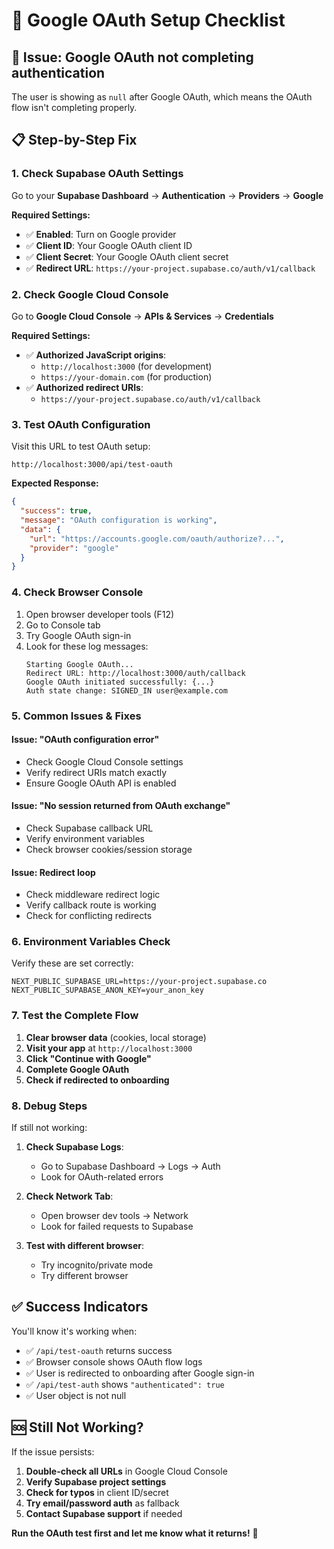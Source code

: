 # 🔧 Google OAuth Setup Checklist

## 🚨 **Issue: Google OAuth not completing authentication**

The user is showing as `null` after Google OAuth, which means the OAuth flow isn't completing properly.

## 📋 **Step-by-Step Fix**

### **1. Check Supabase OAuth Settings**

Go to your **Supabase Dashboard** → **Authentication** → **Providers** → **Google**

**Required Settings:**
- ✅ **Enabled**: Turn on Google provider
- ✅ **Client ID**: Your Google OAuth client ID
- ✅ **Client Secret**: Your Google OAuth client secret
- ✅ **Redirect URL**: `https://your-project.supabase.co/auth/v1/callback`

### **2. Check Google Cloud Console**

Go to **Google Cloud Console** → **APIs & Services** → **Credentials**

**Required Settings:**
- ✅ **Authorized JavaScript origins**:
  - `http://localhost:3000` (for development)
  - `https://your-domain.com` (for production)
- ✅ **Authorized redirect URIs**:
  - `https://your-project.supabase.co/auth/v1/callback`

### **3. Test OAuth Configuration**

Visit this URL to test OAuth setup:
```
http://localhost:3000/api/test-oauth
```

**Expected Response:**
```json
{
  "success": true,
  "message": "OAuth configuration is working",
  "data": {
    "url": "https://accounts.google.com/oauth/authorize?...",
    "provider": "google"
  }
}
```

### **4. Check Browser Console**

1. Open browser developer tools (F12)
2. Go to Console tab
3. Try Google OAuth sign-in
4. Look for these log messages:
   ```
   Starting Google OAuth...
   Redirect URL: http://localhost:3000/auth/callback
   Google OAuth initiated successfully: {...}
   Auth state change: SIGNED_IN user@example.com
   ```

### **5. Common Issues & Fixes**

#### **Issue: "OAuth configuration error"**
- Check Google Cloud Console settings
- Verify redirect URIs match exactly
- Ensure Google OAuth API is enabled

#### **Issue: "No session returned from OAuth exchange"**
- Check Supabase callback URL
- Verify environment variables
- Check browser cookies/session storage

#### **Issue: Redirect loop**
- Check middleware redirect logic
- Verify callback route is working
- Check for conflicting redirects

### **6. Environment Variables Check**

Verify these are set correctly:
```env
NEXT_PUBLIC_SUPABASE_URL=https://your-project.supabase.co
NEXT_PUBLIC_SUPABASE_ANON_KEY=your_anon_key
```

### **7. Test the Complete Flow**

1. **Clear browser data** (cookies, local storage)
2. **Visit your app** at `http://localhost:3000`
3. **Click "Continue with Google"**
4. **Complete Google OAuth**
5. **Check if redirected to onboarding**

### **8. Debug Steps**

If still not working:

1. **Check Supabase Logs**:
   - Go to Supabase Dashboard → Logs → Auth
   - Look for OAuth-related errors

2. **Check Network Tab**:
   - Open browser dev tools → Network
   - Look for failed requests to Supabase

3. **Test with different browser**:
   - Try incognito/private mode
   - Try different browser

## ✅ **Success Indicators**

You'll know it's working when:

- ✅ `/api/test-oauth` returns success
- ✅ Browser console shows OAuth flow logs
- ✅ User is redirected to onboarding after Google sign-in
- ✅ `/api/test-auth` shows `"authenticated": true`
- ✅ User object is not null

## 🆘 **Still Not Working?**

If the issue persists:

1. **Double-check all URLs** in Google Cloud Console
2. **Verify Supabase project settings**
3. **Check for typos** in client ID/secret
4. **Try email/password auth** as fallback
5. **Contact Supabase support** if needed

**Run the OAuth test first and let me know what it returns!** 🎯 